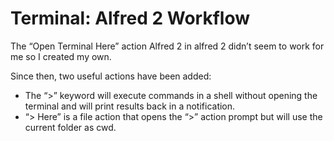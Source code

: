 Terminal: Alfred 2 Workflow
=======================

The “Open Terminal Here” action Alfred 2 in alfred 2 didn’t seem to work for me so I created my own.

Since then, two useful actions have been added:

* The “>” keyword will execute commands in a shell without opening the terminal and will print results back in a notification.
* “> Here” is a file action that opens the “>” action prompt but will use the current folder as cwd.
